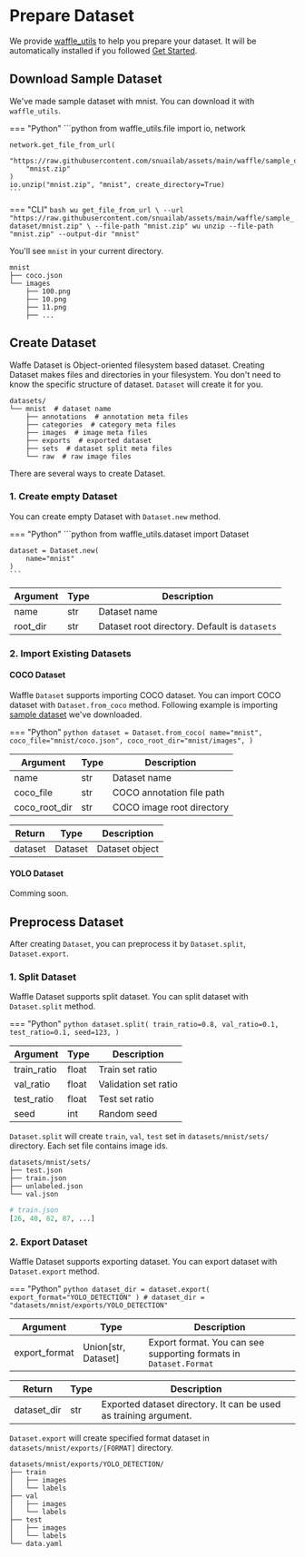 # Prepare Dataset
We provide [waffle_utils](https://github.com/snuailab/waffle_utils) to help you prepare your dataset. It will be automatically installed if you followed [Get Started](../getting_started.md).

## Download Sample Dataset
We've made sample dataset with mnist. You can download it with `waffle_utils`.

=== "Python"
    ```python
    from waffle_utils.file import io, network

    network.get_file_from_url(
        "https://raw.githubusercontent.com/snuailab/assets/main/waffle/sample_dataset/mnist.zip", 
        "mnist.zip"
    )
    io.unzip("mnist.zip", "mnist", create_directory=True)
    ```

=== "CLI"
    ```bash
    wu get_file_from_url \
        --url "https://raw.githubusercontent.com/snuailab/assets/main/waffle/sample_dataset/mnist.zip" \
        --file-path "mnist.zip"
    wu unzip --file-path "mnist.zip" --output-dir "mnist"
    ```

You'll see `mnist` in your current directory.
```
mnist
├── coco.json
└── images
    ├── 100.png
    ├── 10.png
    ├── 11.png
    ├── ...
```

## Create Dataset
Waffe Dataset is Object-oriented filesystem based dataset. Creating Dataset makes files and directories in your filesystem. You don't need to know the specific structure of dataset. `Dataset` will create it for you.

```
datasets/
└── mnist  # dataset name
    ├── annotations  # annotation meta files
    ├── categories  # category meta files
    ├── images  # image meta files
    ├── exports  # exported dataset
    ├── sets  # dataset split meta files
    └── raw  # raw image files
```

There are several ways to create Dataset.

### 1. Create empty Dataset

You can create empty Dataset with `Dataset.new` method.

=== "Python"
    ```python
    from waffle_utils.dataset import Dataset

    dataset = Dataset.new(
        name="mnist"
    )
    ```

| Argument | Type | Description |
| --- | --- | --- |
| name | str | Dataset name |
| root_dir | str | Dataset root directory. Default is `datasets` |

### 2. Import Existing Datasets
#### COCO Dataset

Waffle `Dataset` supports importing COCO dataset. You can import COCO dataset with `Dataset.from_coco` method.
Following example is importing [sample dataset](#create-dataset) we've downloaded.

=== "Python"
    ```python
    dataset = Dataset.from_coco(
        name="mnist",
        coco_file="mnist/coco.json",
        coco_root_dir="mnist/images",
    )
    ```

| Argument | Type | Description |
| --- | --- | --- |
| name | str | Dataset name |
| coco_file | str | COCO annotation file path |
| coco_root_dir | str | COCO image root directory |

| Return | Type | Description |
| --- | --- | --- |
| dataset | Dataset | Dataset object |

#### YOLO Dataset
Comming soon.

## Preprocess Dataset

After creating `Dataset`, you can preprocess it by `Dataset.split`, `Dataset.export`.

### 1. Split Dataset
Waffle Dataset supports split dataset. You can split dataset with `Dataset.split` method.

=== "Python"
    ```python
    dataset.split(
        train_ratio=0.8,
        val_ratio=0.1,
        test_ratio=0.1,
        seed=123,
    )
    ```

| Argument | Type | Description |
| --- | --- | --- |
| train_ratio | float | Train set ratio |
| val_ratio | float | Validation set ratio |
| test_ratio | float | Test set ratio |
| seed | int | Random seed |

`Dataset.split` will create `train`, `val`, `test` set in `datasets/mnist/sets/` directory. Each set file contains image ids.

```
datasets/mnist/sets/
├── test.json
├── train.json
├── unlabeled.json
└── val.json
```

``` python
# train.json
[26, 40, 82, 87, ...]
```

### 2. Export Dataset
Waffle Dataset supports exporting dataset. You can export dataset with `Dataset.export` method.

=== "Python"
    ```python
    dataset_dir = dataset.export(
        export_format="YOLO_DETECTION"
    )
    # dataset_dir = "datasets/mnist/exports/YOLO_DETECTION"
    ```

| Argument | Type | Description |
| --- | --- | --- |
| export_format | Union[str, Dataset] | Export format. You can see supporting formats in `Dataset.Format`|

| Return | Type | Description |
| --- | --- | --- |
| dataset_dir | str | Exported dataset directory. It can be used as training argument. |

`Dataset.export` will create specified format dataset in `datasets/mnist/exports/[FORMAT]` directory.

```
datasets/mnist/exports/YOLO_DETECTION/
├── train
│   ├── images
│   └── labels
├── val
│   ├── images
│   └── labels
├── test
│   ├── images
│   └── labels
└── data.yaml
```
